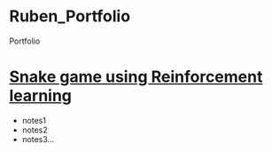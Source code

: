 # Ruben_Portfolio
Portfolio

# [Snake game using Reinforcement learning](https://github.com/rubenhed/Python/tree/main/Snake_RL)
* notes1
* notes2
* notes3...
